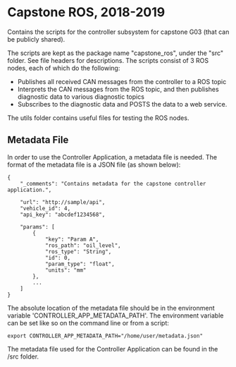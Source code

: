# Capstone ROS, 2018-2019
Contains the scripts for the controller subsystem for capstone G03 (that can be publicly shared).

The scripts are kept as the package name "capstone_ros", under the "src" folder. See file headers for descriptions. The scripts consist of 3 ROS nodes, each of which do the following:
- Publishes all received CAN messages from the controller to a ROS topic
- Interprets the CAN messages from the ROS topic, and then publishes diagnostic data to various diagnostic topics
- Subscribes to the diagnostic data and POSTS the data to a web service.

The utils folder contains useful files for testing the ROS nodes.

## Metadata File
In order to use the Controller Application, a metadata file is needed. The format of the metadata file is a JSON file (as shown below):
```
{
    "_comments": "Contains metadata for the capstone controller application.",

    "url": "http://sample/api",
    "vehicle_id": 4,
    "api_key": "abcdef1234568",

    "params": [
        {
            "key": "Param A",
            "ros_path": "oil_level",
            "ros_type": "String",
            "id": 0,
            "param_type": "float",
            "units": "mm"
        },
        ...
    ]
}
```

The absolute location of the metadata file should be in the environment variable 'CONTROLLER_APP_METADATA_PATH'. The environment variable can be set like so on the command line or from a script:
```
export CONTROLLER_APP_METADATA_PATH="/home/user/metadata.json"
```

The metadata file used for the Controller Application can be found in the <package-name>/src folder.